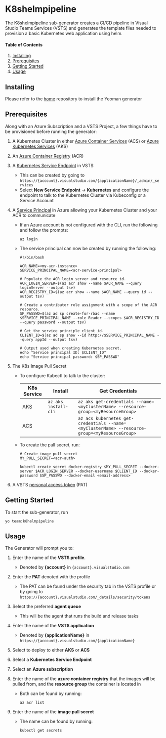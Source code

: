 # K8shelmpipeline

The K8shelmpipeline sub-generator creates a CI/CD pipeline in Visual Studio Teams Services (VSTS) and generates the template files needed to provision a basic Kubernetes web application using helm.

#### Table of Contents
1. [Installing](#installing)
2. [Prerequisites](#prerequisites)
3. [Getting Started](#gettingStarted)
4. [Usage](#usage)

## Installing <a name="installing"></a>

Please refer to the [home](https://github.com/DarqueWarrior/generator-team) repository to install the Yeoman generator 

## Prerequisites <a name="prerequisites"></a>

Along with an Azure Subscription and a VSTS Project, a few things have to be provisioned before running the generator: 

1. A Kubernetes Cluster in either [Azure Container Services](https://docs.microsoft.com/en-us/azure/container-service/kubernetes/) (ACS) or [Azure Kubernetes Services](https://azure.microsoft.com/en-us/services/kubernetes-service/) (AKS)

2. An [Azure Container Registry](https://azure.microsoft.com/en-us/services/container-registry/) (ACR)


3. A [Kubernetes Service Endpoint](https://docs.microsoft.com/en-us/vsts/pipelines/library/service-endpoints?view=vsts) in VSTS

   - This can be created by going to `https://{account}.visualstudio.com/{applicationName}/_admin/_services` 
   - Select **New Service Endpoint** -> **Kubernetes** and configure the endpoint to talk to the Kubernetes Cluster via Kubeconfig or a Service Account

4. A [Service Principal](https://docs.microsoft.com/en-us/azure/container-registry/container-registry-auth-aks?toc=%2fazure%2faks%2ftoc.json) in Azure allowing your Kubernetes Cluster and your ACR to communicate

   - If an Azure account is not configured with the CLI, run the following and follow the prompts:
   
      ```
      az login
      ```

   - The service principal can now be created by running the following:

      ```
      #!/bin/bash

      ACR_NAME=<my-acr-instance>
      SERVICE_PRINCIPAL_NAME=<acr-service-principal>

      # Populate the ACR login server and resource id.
      ACR_LOGIN_SERVER=$(az acr show --name $ACR_NAME --query loginServer --output tsv)
      ACR_REGISTRY_ID=$(az acr show --name $ACR_NAME --query id --output tsv)

      # Create a contributor role assignment with a scope of the ACR resource.
      SP_PASSWD=$(az ad sp create-for-rbac --name $SERVICE_PRINCIPAL_NAME --role Reader --scopes $ACR_REGISTRY_ID --query password --output tsv)

      # Get the service principle client id.
      CLIENT_ID=$(az ad sp show --id http://$SERVICE_PRINCIPAL_NAME --query appId --output tsv)

      # Output used when creating Kubernetes secret.
      echo "Service principal ID: $CLIENT_ID"
      echo "Service principal password: $SP_PASSWD"
      ```

5. The K8s Image Pull Secret
   
   - To configure Kubectl to talk to the cluster:

      | K8s Service | Install | Get Credentials |
      | --- | --- | --- |
      | AKS | `az aks install-cli` | `az aks get-credentials --name=<myClusterName> --resource-group=<myResourceGroup>` |
      | ACS |  | `az acs kubernetes get-credentials --name=<myClusterName> --resource-group=<myResourceGroup>` |

   - To create the pull secret, run:

      ```
      # Create image pull secret
      MY_PULL_SECRET=<acr-auth>

      kubectl create secret docker-registry $MY_PULL_SECRET --docker-server $ACR_LOGIN_SERVER --docker-username $CLIENT_ID --docker-password $SP_PASSWD --docker-email <email-address>
      ```

6. A VSTS [personal access token](https://docs.microsoft.com/en-us/vsts/organizations/accounts/use-personal-access-tokens-to-authenticate?view=vsts) (PAT) 


## Getting Started <a name="gettingStarted"></a>
To start the sub-generator, run

   ```
   yo team:k8helmpipeline
   ```

## Usage <a name="usage"></a>
The Generator will prompt you to:

1. Enter the name of the **VSTS profile**. 
   
   - Denoted by **{account}** in `{account}.visualstudio.com`

2. Enter the **PAT** denoted with the profile
   
   - The PAT can be found under the security tab in the VSTS profile or by going to `https://{account}.visualstudio.com/_details/security/tokens`

3. Select the preferred **agent queue**

   - This will be the agent that runs the build and release tasks

4. Enter the name of the **VSTS application**

   - Denoted by **{applicationName}** in `https://{account}.visualstudio.com/{applicationName}`

5. Select to deploy to either **AKS** or **ACS**

6. Select a **Kubernetes Service Endpoint**

7. Select an **Azure subscription**

8. Enter the name of the **azure container registry** that the images will be pulled from, and the **resource group** the container is located in

   - Both can be found by running:

      ```
      az acr list 
      ```
9. Enter the name of the **image pull secret**
   
   - The name can be found by running:

      ```
      kubectl get secrets
      ```
